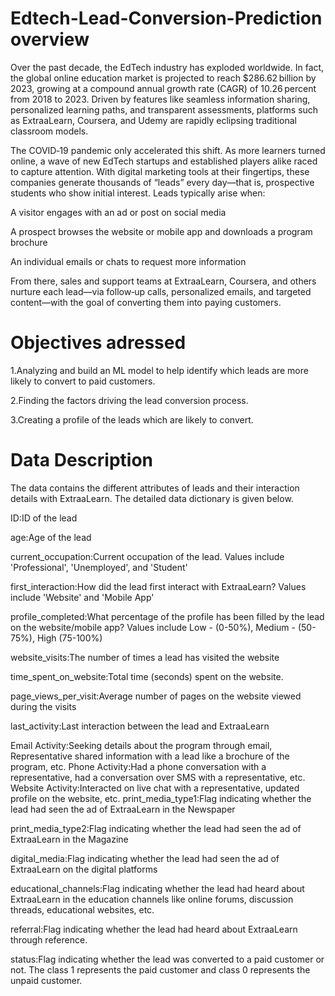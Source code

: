 # Edtech-Lead-Conversion-Prediction overview
Over the past decade, the EdTech industry has exploded worldwide. In fact, the global online education market is projected to reach $286.62 billion by 2023, growing at a compound annual growth rate (CAGR) of 10.26 percent from 2018 to 2023. Driven by features like seamless information sharing, personalized learning paths, and transparent assessments, platforms such as ExtraaLearn, Coursera, and Udemy are rapidly eclipsing traditional classroom models.

The COVID‑19 pandemic only accelerated this shift. As more learners turned online, a wave of new EdTech startups and established players alike raced to capture attention. With digital marketing tools at their fingertips, these companies generate thousands of “leads” every day—that is, prospective students who show initial interest. Leads typically arise when:

A visitor engages with an ad or post on social media

A prospect browses the website or mobile app and downloads a program brochure

An individual emails or chats to request more information

From there, sales and support teams at ExtraaLearn, Coursera, and others nurture each lead—via follow‑up calls, personalized emails, and targeted content—with the goal of converting them into paying customers.

# Objectives adressed

1.Analyzing and build an ML model to help identify which leads are more likely to convert to paid customers.

2.Finding the factors driving the lead conversion process.

3.Creating a profile of the leads which are likely to convert.

# Data Description
The data contains the different attributes of leads and their interaction details with ExtraaLearn. The detailed data dictionary is given below.

ID:ID of the lead

age:Age of the lead

current_occupation:Current occupation of the lead. Values include 'Professional', 'Unemployed', and 'Student'

first_interaction:How did the lead first interact with ExtraaLearn? Values include 'Website' and 'Mobile App'

profile_completed:What percentage of the profile has been filled by the lead on the website/mobile app? Values include Low - (0-50%), Medium - (50-75%), High (75-100%)

website_visits:The number of times a lead has visited the website

time_spent_on_website:Total time (seconds) spent on the website.

page_views_per_visit:Average number of pages on the website viewed during the visits

last_activity:Last interaction between the lead and ExtraaLearn

Email Activity:Seeking details about the program through email, Representative shared information with a lead like a brochure of the program, etc.
Phone Activity:Had a phone conversation with a representative, had a conversation over SMS with a representative, etc.
Website Activity:Interacted on live chat with a representative, updated profile on the website, etc.
print_media_type1:Flag indicating whether the lead had seen the ad of ExtraaLearn in the Newspaper

print_media_type2:Flag indicating whether the lead had seen the ad of ExtraaLearn in the Magazine

digital_media:Flag indicating whether the lead had seen the ad of ExtraaLearn on the digital platforms

educational_channels:Flag indicating whether the lead had heard about ExtraaLearn in the education channels like online forums, discussion threads, educational websites, etc.

referral:Flag indicating whether the lead had heard about ExtraaLearn through reference.

status:Flag indicating whether the lead was converted to a paid customer or not. The class 1 represents the paid customer and class 0 represents the unpaid customer.
